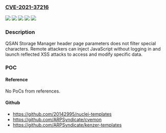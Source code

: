 ### [CVE-2021-37216](https://cve.mitre.org/cgi-bin/cvename.cgi?name=CVE-2021-37216)
![](https://img.shields.io/static/v1?label=Product&message=Storage%20Manager%20XN8008T&color=blue)
![](https://img.shields.io/static/v1?label=Product&message=Storage%20Manager%20XN8024R&color=blue)
![](https://img.shields.io/static/v1?label=Version&message=%3C%3D%203.1.5%20&color=brighgreen)
![](https://img.shields.io/static/v1?label=Version&message=%3C%3D%203.3.2%20&color=brighgreen)
![](https://img.shields.io/static/v1?label=Vulnerability&message=CWE-79%20Cross-site%20Scripting%20(XSS)&color=brighgreen)

### Description

QSAN Storage Manager header page parameters does not filter special characters. Remote attackers can inject JavaScript without logging in and launch reflected XSS attacks to access and modify specific data.

### POC

#### Reference
No PoCs from references.

#### Github
- https://github.com/20142995/nuclei-templates
- https://github.com/ARPSyndicate/cvemon
- https://github.com/ARPSyndicate/kenzer-templates

